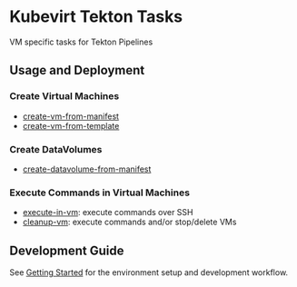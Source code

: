 # Kubevirt Tekton Tasks

VM specific tasks for Tekton Pipelines

## Usage and Deployment

### Create Virtual Machines

- [create-vm-from-manifest](tasks/create-vm-from-manifest)
- [create-vm-from-template](tasks/create-vm-from-template)

### Create DataVolumes

- [create-datavolume-from-manifest](tasks/create-datavolume-from-manifest)

### Execute Commands in Virtual Machines

- [execute-in-vm](tasks/execute-in-vm): execute commands over SSH
- [cleanup-vm](tasks/cleanup-vm): execute commands and/or stop/delete VMs


## Development Guide

See [Getting Started](docs/getting-started.md) for the environment setup and development workflow.
